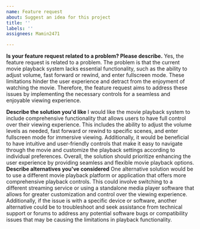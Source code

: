 ```yaml
---
name: Feature request
about: Suggest an idea for this project
title: ''
labels: ''
assignees: Mamin2471

---
```


**Is your feature request related to a problem? Please describe.**
Yes, the feature request is related to a problem. The problem is that the current movie playback system lacks essential functionality, such as the ability to adjust volume, fast forward or rewind, and enter fullscreen mode. These limitations hinder the user experience and detract from the enjoyment of watching the movie. Therefore, the feature request aims to address these issues by implementing the necessary controls for a seamless and enjoyable viewing experience.

**Describe the solution you'd like**
I would like the movie playback system to include comprehensive functionality that allows users to have full control over their viewing experience. This includes the ability to adjust the volume levels as needed, fast forward or rewind to specific scenes, and enter fullscreen mode for immersive viewing. Additionally, it would be beneficial to have intuitive and user-friendly controls that make it easy to navigate through the movie and customize the playback settings according to individual preferences. Overall, the solution should prioritize enhancing the user experience by providing seamless and flexible movie playback options.
**Describe alternatives you've considered**
One alternative solution would be to use a different movie playback platform or application that offers more comprehensive playback controls. This could involve switching to a different streaming service or using a standalone media player software that allows for greater customization and control over the viewing experience.  Additionally, if the issue is with a specific device or software, another alternative could be to troubleshoot and seek assistance from technical support or forums to address any potential software bugs or compatibility issues that may be causing the limitations in playback functionality.
